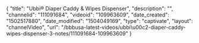 {
    "title": "Ubbi&reg; Diaper Caddy &amp; Wipes Dispenser",
    "description": "",
    "channelid": "111091684",
    "videoid": "109963609",
    "date_created": "1502517880",
    "date_modified": "1504049169",
    "type": "captivate",
    "layout": "channelVideo",
    "url": "\/bbbusa-latest-videos\/ubbi\u00c2-diaper-caddy-wipes-dispenser-3-notes\/111091684-109963609"
}